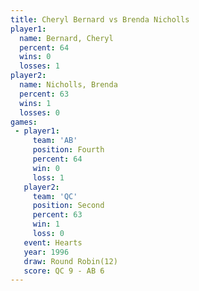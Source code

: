 ```yaml
---
title: Cheryl Bernard vs Brenda Nicholls
player1:                
  name: Bernard, Cheryl 
  percent: 64           
  wins: 0               
  losses: 1             
player2:                
  name: Nicholls, Brenda
  percent: 63           
  wins: 1               
  losses: 0             
games:
 - player1:          
     team: 'AB'      
     position: Fourth
     percent: 64     
     win: 0          
     loss: 1         
   player2:          
     team: 'QC'      
     position: Second
     percent: 63     
     win: 1          
     loss: 0         
   event: Hearts        
   year: 1996           
   draw: Round Robin(12)
   score: QC 9 - AB 6   
---
```

